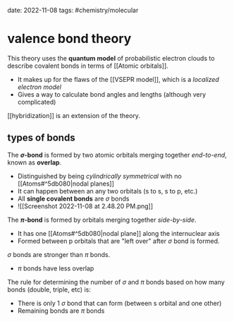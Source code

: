 date: 2022-11-08
tags: #chemistry/molecular 
# valence bond theory

This theory uses the **quantum model** of probabilistic electron clouds to describe covalent bonds in terms of [[Atomic orbitals]].
- It makes up for the flaws of the [[VSEPR model]], which is a *localized electron model*
- Gives a way to calculate bond angles and lengths (although very complicated)

[[hybridization]] is an extension of the theory.

## types of bonds

The **$\sigma$-bond** is formed by two atomic orbitals merging together *end-to-end*, known as **overlap**.
- Distinguished by being *cylindrically symmetrical* with no [[Atoms#^5db080|nodal planes]]
- It can happen between an any two orbitals (s to s, s to p, etc.)
- All **single covalent bonds** are $\sigma$ bonds
- ![[Screenshot 2022-11-08 at 2.48.20 PM.png]]

The **$\pi$-bond** is formed by orbitals merging together *side-by-side*.
- It has one [[Atoms#^5db080|nodal plane]] along the internuclear axis
- Formed between p orbitals that are "left over" after $\sigma$ bond is formed.

$\sigma$ bonds are stronger than $\pi$ bonds.
- $\pi$ bonds have less overlap

The rule for determining the number of $\sigma$ and $\pi$ bonds based on how many bonds (double, triple, etc) is:
- There is only 1 $\sigma$ bond that can form (between s orbital and one other)
- Remaining bonds are $\pi$ bonds
